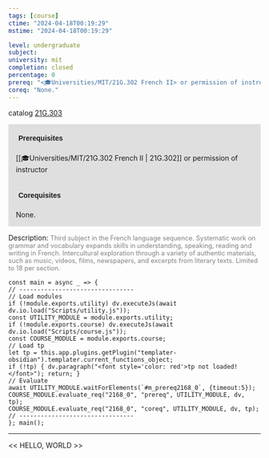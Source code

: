```yaml
---
tags: [course]
ctime: "2024-04-18T00:19:29"
mstime: "2024-04-18T00:19:29"

level: undergraduate
subject: 
university: mit
completion: closed
percentage: 0
prereq: "<🎓Universities/MIT/21G.302 French II> or permission of instructor"
coreq: "None."
---
```


catalog [21G.303](http://student.mit.edu/catalog/m21Gd.html#21G.303)

<span style="display: block; padding: 15px; background-color: rgb(100, 100, 100, 0.2);"><font id="m_prereq2168_0" style="display: block; font-family: Arial, sans-serif; font-weight: bold; padding: 5px">Prerequisites</font><br><span id="prereq2168_0">[[🎓Universities/MIT/21G.302 French II | 21G.302]] or permission of instructor</span></span>
<span style="display: block; padding: 15px; background-color: rgb(100, 100, 100, 0.2);"><font id="m_coreq2168_0" style="display: block; font-family: Arial, sans-serif; font-weight: bold; padding: 5px">Corequisites</font><br><span id="coreq2168_0">None.</span></span>

<font style="">Description:</font>
<font style="color: grey; font-size: 0.8rem;">Third subject in the French language sequence. Systematic work on grammar and vocabulary expands skills in understanding, speaking, reading and writing in French. Intercultural exploration through a variety of authentic materials, such as music, videos, films, newspapers, and excerpts from literary texts. Limited to 18 per section.</font>

```dataviewjs
const main = async _ => {
// --------------------------------
// Load modules
if (!module.exports.utility) dv.executeJs(await dv.io.load("Scripts/utility.js"));
const UTILITY_MODULE = module.exports.utility;
if (!module.exports.course) dv.executeJs(await dv.io.load("Scripts/course.js"));
const COURSE_MODULE = module.exports.course;
// Load tp
let tp = this.app.plugins.getPlugin("templater-obsidian").templater.current_functions_object;
if (!tp) { dv.paragraph("<font style='color: red'>tp not loaded!</font>"); return; }
// Evaluate
await UTILITY_MODULE.waitForElements(`#m_prereq2168_0`, {timeout:5});
COURSE_MODULE.evaluate_req("2168_0", "prereq", UTILITY_MODULE, dv, tp);
COURSE_MODULE.evaluate_req("2168_0", "coreq", UTILITY_MODULE, dv, tp);
// --------------------------------
}; main();
```

---

<< HELLO, WORLD >>
